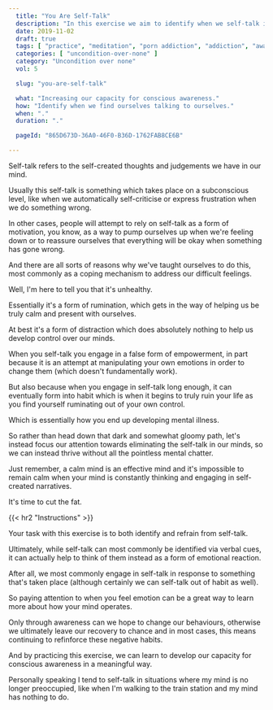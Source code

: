 ```yaml
---
  title: "You Are Self-Talk"
  description: "In this exercise we aim to identify when we self-talk in the various forms we express it."
  date: 2019-11-02
  draft: true
  tags: [ "practice", "meditation", "porn addiction", "addiction", "awareness", "awareness exercises", "perspective", "nofap", "neverfap", "neverfap deluxe" ]
  categories: [ "uncondition-over-none" ]
  category: "Uncondition over none"
  vol: 5

  slug: "you-are-self-talk"

  what: "Increasing our capacity for conscious awareness."
  how: "Identify when we find ourselves talking to ourselves."
  when: "."
  duration: "."

  pageId: "865D673D-36A0-46F0-B36D-1762FAB8CE6B"

---
```


<!-- One more edit. -->

<!-- {{< hr2 "Context" >}} -->

Self-talk refers to the self-created thoughts and judgements we have in our mind.

Usually this self-talk is something which takes place on a subconscious level, like when we automatically self-criticise or express frustration when we do something wrong.

In other cases, people will attempt to rely on self-talk as a form of motivation, you know, as a way to pump ourselves up when we're feeling down or to reassure ourselves that everything will be okay when something has gone wrong.

And there are all sorts of reasons why we've taught ourselves to do this, most commonly as a coping mechanism to address our difficult feelings. 

Well, I'm here to tell you that it's unhealthy. 

Essentially it's a form of rumination, which gets in the way of helping us be truly calm and present with ourselves.

At best it's a form of distraction which does absolutely nothing to help us develop control over our minds. 

When you self-talk you engage in a false form of empowerment, in part because it is an attempt at manipulating your own emotions in order to change them (which doesn't fundamentally work).

But also because when you engage in self-talk long enough, it can eventually form into habit which is when it begins to truly ruin your life as you find yourself ruminating out of your own control.

Which is essentially how you end up developing mental illness.

So rather than head down that dark and somewhat gloomy path, let's instead focus our attention towards eliminating the self-talk in our minds, so we can instead thrive without all the pointless mental chatter. 

Just remember, a calm mind is an effective mind and it's impossible to remain calm when your mind is constantly thinking and engaging in self-created narratives. 

It's time to cut the fat. 


{{< hr2 "Instructions" >}}


Your task with this exercise is to both identify and refrain from self-talk.

Ultimately, while self-talk can most commonly be identified via verbal cues, it can actually help to think of them instead as a form of emotional reaction. 

After all, we most commonly engage in self-talk in response to something that's taken place (although certainly we can self-talk out of habit as well).

So paying attention to when you feel emotion can be a great way to learn more about how your mind operates.

Only through awareness can we hope to change our behaviours, otherwise we ultimately leave our recovery to chance and in most cases, this means continuing to refinforce these negative habits.

And by practicing this exercise, we can learn to develop our capacity for conscious awareness in a meaningful way.

Personally speaking I tend to self-talk in situations where my mind is no longer preoccupied, like when I'm walking to the train station and my mind has nothing to do. 










<!--
{{< hr2 "Additional Resources" >}}  -->

<!-- maybe link to other  -->

